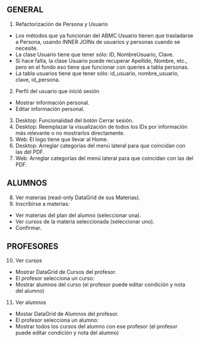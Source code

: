 ## GENERAL  
1. Refactorización de Persona y Usuario  
  * Los métodos que ya funcionan del ABMC Usuario tienen que trasladarse a Persona, usando INNER JOINs de usuarios y personas cuando se necesite.  
  * La clase Usuario tiene que tener sólo: ID, NombreUsuario, Clave.  
  * Si hace falta, la clase Usuario puede recuperar Apellido, Nombre, etc., pero en el fondo eso tiene que funcionar con queries a tabla personas.  
  * La tabla usuarios tiene que tener sólo: id_usuario, nombre_usuario, clave, id_persona.  
2. Perfil del usuario que inició sesión  
  * Mostrar información personal.  
  * Editar información personal.  
3. Desktop: Funcionalidad del botón Cerrar sesión.  
4. Desktop: Reemplazar la visualización de todos los IDs por información más relevante o no mostrarlos directamente.  
5. Web: El logo tiene que llevar al Home.  
6. Desktop: Arreglar categorías del menú lateral para que coincidan con las del PDF.  
7. Web: Arreglar categorías del menú lateral para que coincidan con las del PDF.  


## ALUMNOS  
8. Ver materias (read-only DataGrid de sus Materias).  
9. Inscribirse a materias:  
  * Ver materias del plan del alumno (seleccionar una).  
  * Ver cursos de la materia seleccionada (seleccionar uno).  
  * Confirmar.  

## PROFESORES  
10. Ver cursos  
  * Mostrar DataGrid de Cursos del profesor.  
  * El profesor selecciona un curso:  
   * Mostrar alumnos del curso (el profesor puede editar condición y nota del alumno)  

11. Ver alumnos  
  * Mostar DataGrid de Alumnos del profesor.  
  * El profesor selecciona un alumno:  
   * Mostrar todos los cursos del alumno con ese profesor (el profesor puede editar condición y nota del alumno)  
